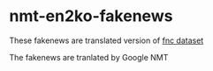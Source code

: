 # nmt-en2ko-fakenews

 These fakenews are translated version of [fnc dataset](http://www.fakenewschallenge.org/)
 
 The fakenews are tranlated by Google NMT
